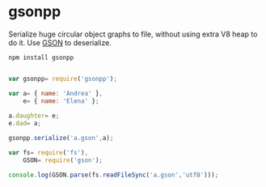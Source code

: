 gsonpp
==========

Serialize huge circular object graphs to file,
without using extra V8 heap to do it.
Use [GSON](https://github.com/aaaristo/GSON) to deserialize.

```
npm install gsonpp
```

```javascript

var gsonpp= require('gsonpp');

var a= { name: 'Andrea' },
    e= { name: 'Elena' };
    
a.daughter= e;
e.dad= a;

gsonpp.serialize('a.gson',a);

var fs= require('fs'),
    GSON= require('gson');

console.log(GSON.parse(fs.readFileSync('a.gson','utf8')));
```
